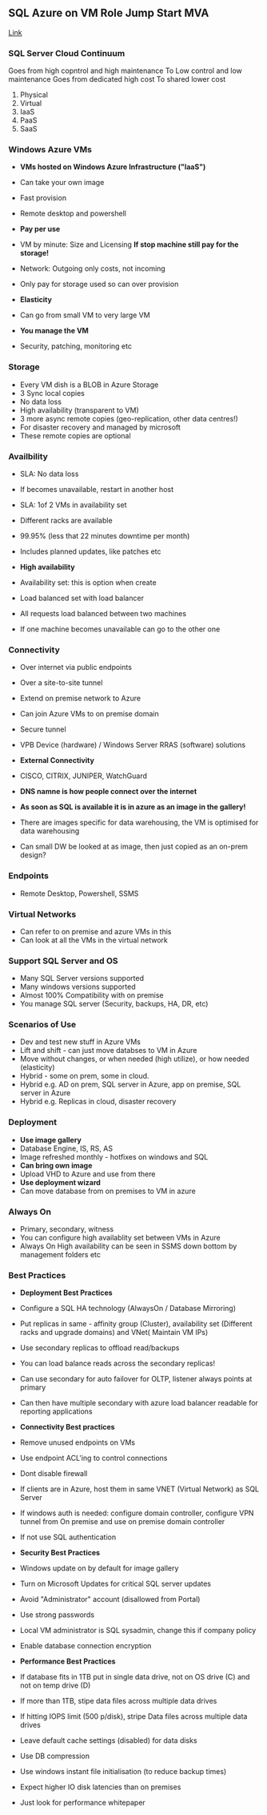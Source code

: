 ## SQL Azure on VM Role Jump Start MVA

[Link](https://mva.microsoft.com/en-US/training-courses/sql-azure-on-vm-role-jump-start-8293?l=2OlYzCYy_1004984382)

### SQL Server Cloud Continuum

Goes from high copntrol and high maintenance
To Low control and low maintenance
Goes from dedicated high cost 
To shared lower cost

1. Physical
1. Virtual
1. IaaS
1. PaaS
1. SaaS 

### Windows Azure VMs

* **VMs hosted on Windows Azure Infrastructure ("IaaS")**
* Can take your own image
* Fast provision
* Remote desktop and powershell

* **Pay per use**
* VM by minute: Size and Licensing
**If stop machine still pay for the storage!**
* Network: Outgoing only costs, not incoming
* Only pay for storage used so can over provision

* **Elasticity**
* Can go from small VM to very large VM 

* **You manage the VM**
* Security, patching, monitoring etc 

### Storage 

* Every VM dish is a BLOB in Azure Storage
* 3 Sync local copies
* No data loss
* High availability (transparent to VM)
* 3 more async remote copies (geo-replication, other data centres!)
* For disaster recovery and managed by microsoft
* These remote copies are optional

### Availbility

* SLA: No data loss
* If becomes unavailable, restart in another host
* SLA: 1of 2 VMs in availability set
* Different racks are available 
* 99.95% (less that 22 minutes downtime per month)
* Includes planned updates, like patches etc 

* **High availability**
* Availability set: this is option when create 
* Load balanced set with load balancer
* All requests load balanced between two machines
* If one machine becomes unavailable can go to the other one

### Connectivity

* Over internet via public endpoints
* Over a site-to-site tunnel
* Extend on premise network to Azure
* Can join Azure VMs to on premise domain
* Secure tunnel 
* VPB Device (hardware) / Windows Server RRAS (software) solutions

* **External Connectivity**
* CISCO, CITRIX, JUNIPER, WatchGuard

* **DNS namne is how people connect over the internet**

* **As soon as SQL is available it is in azure as an image in the gallery!**
* There are images specific for data warehousing, the VM is optimised for data warehousing
* Can small DW be looked at as image, then just copied as an on-prem design?

### Endpoints

* Remote Desktop, Powershell, SSMS

### Virtual Networks

* Can refer to on premise and azure VMs in this 
* Can look at all the VMs in the virtual network 

### Support SQL Server and OS

* Many SQL Server versions supported
* Many windows versions supported
* Almost 100% Compatibility with on premise
* You manage SQL server (Security, backups, HA, DR, etc)

### Scenarios of Use

* Dev and test new stuff in Azure VMs 
* Lift and shift - can just move databses to VM in Azure
* Move without changes, or when needed (high utilize), or how needed (elasticity)
* Hybrid - some on prem, some in cloud. 
* Hybrid e.g. AD on prem, SQL server in Azure, app on premise, SQL server in Azure
* Hybrid e.g. Replicas in cloud, disaster recovery

### Deployment

* **Use image gallery**
* Database Engine, IS, RS, AS
* Image refreshed monthly - hotfixes on windows and SQL 
* **Can bring own image**
* Upload VHD to Azure and use from there
* **Use deployment wizard**
* Can move database from on premises to VM in azure

### Always On

* Primary, secondary, witness
* You can configure high availablity set between VMs in Azure
* Always On High availability can be seen in SSMS down bottom by management folders etc

### Best Practices 

* **Deployment Best Practices**
* Configure a SQL HA technology (AlwaysOn / Database Mirroring)
* Put replicas in same - affinity group (Cluster), availability set (Different racks and upgrade domains) and VNet( Maintain VM IPs)
* Use secondary replicas to offload read/backups
* You can load balance reads across the secondary replicas! 
* Can use secondary for auto failover for OLTP, listener always points at primary
* Can then have multiple secondary with azure load balancer readable for reporting applications

* **Connectivity Best practices**
* Remove unused endpoints on VMs
* Use endpoint ACL'ing to control connections
* Dont disable firewall
* If clients are in Azure, host them in same VNET (Virtual Network) as SQL Server
* If windows auth is needed: configure domain controller, configure VPN tunnel from On premise and use on premise domain controller
* If not use SQL authentication

* **Security Best Practices**
* Windows update on by default for image gallery
* Turn on Microsoft Updates for critical SQL server updates
* Avoid "Administrator" account (disallowed from Portal)
* Use strong passwords
* Local VM administrator is SQL sysadmin, change this if company policy
* Enable database connection encryption

* **Performance Best Practices**
* If database fits in 1TB put in single data drive, not on OS drive (C) and not on temp drive (D)
* If more than 1TB, stipe data files across multiple data drives
* If hitting IOPS limit (500 p/disk), stripe Data files across multiple data drives
* Leave default cache settings (disabled) for data disks
* Use DB compression
* Use windows instant file initialisation (to reduce backup times)
* Expect higher IO disk latencies than on premises
* Just look for performance whitepaper






















